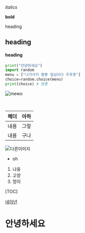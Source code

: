 *italics*

**bold**  

heading

## heading

#### heading

```python
print("안녕하세요")
import random
menu = ["나가사키 짬뽕 점심이다 우후훗"]
choice=random.choice(menu)
print(choice) # 짬뽕
```

![mewo](https://images.unsplash.com/photo-1518791841217-8f162f1e1131?ixlib=rb-1.2.1&ixid=eyJhcHBfaWQiOjEyMDd9&auto=format&fit=crop&w=1350&q=80)

​	

| 헤더 | 아하 |
| ---- | ---- |
| 내용 | 그렇 |
| 내용 | 구나 |

![다른이미지](C:\Users\student\Desktop\인국공.PNG)

* oh

1. 냐웅
2. 고양
3. 멍이

[TOC]

[네이년](https://blog.naver.com/)

<h1> 안녕하세요 <h1>
    
</h1>
</h1>

